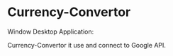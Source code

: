 # Currency-Convertor

Window Desktop Application:

Currency-Convertor it use and connect to Google API.
